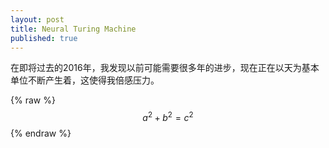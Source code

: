 ```yaml
---
layout: post
title: Neural Turing Machine
published: true
---
```


在即将过去的2016年，我发现以前可能需要很多年的进步，现在正在以天为基本单位不断产生着，这使得我倍感压力。

 {% raw %}
  $$a^2 + b^2 = c^2$$ 
 {% endraw %}
